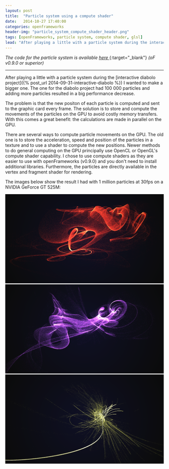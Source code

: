 ```yaml
---
layout: post
title:  "Particle system using a compute shader"
date:   2014-10-27 17:40:00
categories: openframeworks
header-img: "particle_system_compute_shader_header.png"
tags: [openFrameworks, particle system, compute shader, glsl]
lead: "After playing a little with a particle system during the interactive diabolo project I wanted to make a bigger one. The one for the diabolo project had 100 000 particles and adding more particles resulted in a big performance decrease."
---
```


<em>The code for the particle system is available </em>[<em>here</em> <i class="fa fa-github"></i>](https://github.com/elaye/particleSystemCS){:target="_blank"} <em>(oF v0.9.0 or superior)</em>
<hr>

After playing a little with a particle system during the [interactive diabolo project]({% post_url 2014-09-31-interactive-diabolo %}) I wanted to make a bigger one. The one for the diabolo project had 100 000 particles and adding more particles resulted in a big performance decrease.  

The problem is that the new positon of each particle is computed and sent to the graphic card every frame. The solution is to store and compute the movements of the particles on the GPU to avoid costly memory transfers. With this comes a great benefit: the calculations are made in parallel on the GPU.

There are several ways to compute particle movements on the GPU. The old one is to store the acceleration, speed and position of the particles in a texture and to use a shader to compute the new positions. <!-- Although this works fine, it feels a little bit unnatural as the fragment  -->
Newer methods to do general computing on the GPU principally use OpenCL or OpenGL's compute shader capability. I chose to use compute shaders as they are easier to use with openFrameworks (v0.9.0) and you don't need to install additional libraries. Furthermore, the particles are directly available in the vertex and fragment shader for rendering.

The images below show the result I had with 1 million particles at 30fps on a NVIDIA GeForce GT 525M: 

<img alt="particle system compute shader screenshot 1" src="/img/posts/particle_system_compute_shader_screenshot_1.png"/>

<img alt="particle system compute shader screenshot 2" src="/img/posts/particle_system_compute_shader_screenshot_2.png"/>

<img alt="particle system compute shader screenshot 3" src="/img/posts/particle_system_compute_shader_screenshot_3.png"/>